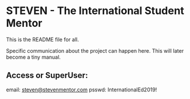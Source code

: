 # STEVEN - The International Student Mentor
This is the README file for all.

Specific communication about the project can happen here.
This will later become a tiny manual.

## Access or SuperUser:
email: steven@stevenmentor.com
psswd: InternationalEd2019!
